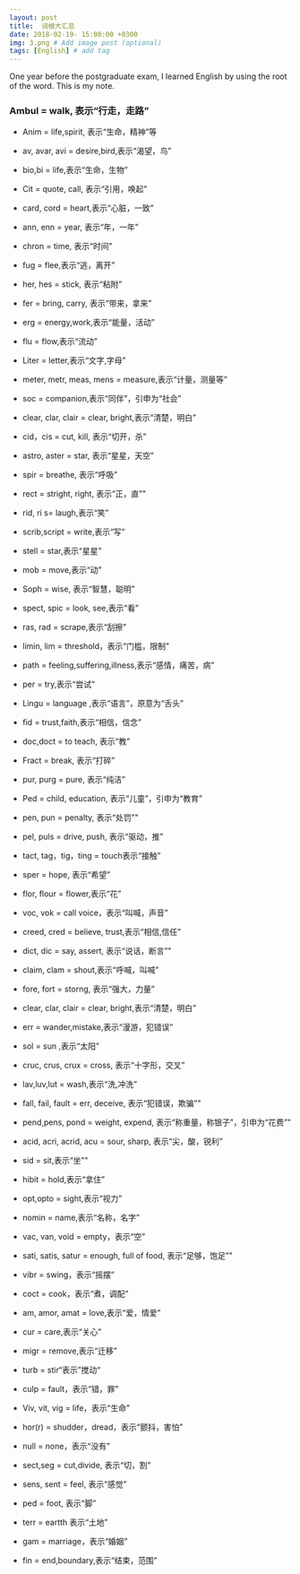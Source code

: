 ```yaml
---
layout: post
title:  词根大汇总
date: 2018-02-19- 15:00:00 +0300
img: 3.png # Add image post (optional)
tags: [English] # add tag
---
```


One year before the postgraduate exam, I learned English by using the root of the word. This is my note.

###	Ambul = walk, 表示“行走，走路”

- Anim = life,spirit, 表示“生命，精神”等

- av, avar, avi = desire,bird,表示“渴望，鸟”

- bio,bi = life,表示“生命，生物”

- Cit = quote, call, 表示“引用，唤起”

- card, cord = heart,表示“心脏，一致”

- ann, enn = year, 表示“年，一年”

- chron = time, 表示“时间”

- fug = flee,表示“逃，离开” 

- her, hes = stick, 表示“粘附” 

- fer = bring, carry, 表示“带来，拿来” 

- erg = energy,work,表示“能量，活动” 

- flu = flow,表示“流动” 

- Liter = letter,表示“文字,字母” 

- meter, metr, meas, mens = measure,表示“计量，测量等” 

- soc = companion,表示“同伴”，引申为“社会” 

- clear, clar, clair = clear, bright,表示“清楚，明白”

- cid，cis = cut, kill, 表示“切开，杀”

- astro, aster = star, 表示“星星，天空”

- spir = breathe, 表示“呼吸” 

- rect = stright, right, 表示“正，直”" 

- rid, ri s= laugh,表示“笑” 

- scrib,script = write,表示“写” 

- stell = star,表示“星星” 

- mob = move,表示“动” 

- Soph = wise, 表示“智慧，聪明” 

- spect, spic = look, see,表示“看”

- ras, rad = scrape,表示“刮擦” 

- limin, lim = threshold，表示“门槛，限制” 

- path = feeling,suffering,illness,表示“感情，痛苦，病”

- per = try,表示“尝试” 

- Lingu = language ,表示“语言”，原意为“舌头” 

- fid = trust,faith,表示“相信，信念” 

- doc,doct = to teach, 表示“教” 

- Fract = break, 表示“打碎” 

- pur, purg = pure, 表示“纯洁” 

- Ped = child, education, 表示“儿童”，引申为“教育” 

- pen, pun = penalty, 表示“处罚”" 

- pel, puls = drive, push, 表示“驱动，推” 

- tact, tag，tig，ting = touch表示“接触” 

- sper = hope, 表示“希望” 

- flor, flour = flower,表示“花”

- voc, vok = call voice，表示“叫喊，声音” 

- creed, cred = believe, trust,表示“相信,信任” 

- dict, dic = say, assert, 表示“说话，断言”" 

- claim, clam = shout,表示“呼喊，叫喊”

- fore, fort = storng, 表示“强大，力量” 

- clear, clar, clair = clear, bright,表示“清楚，明白”

- err = wander,mistake,表示“漫游，犯错误” 

- sol = sun ,表示“太阳” 

- cruc, crus, crux = cross, 表示“十字形，交叉”

- lav,luv,lut = wash,表示“洗,冲洗”

- fall, fail, fault = err, deceive, 表示“犯错误，欺骗”" 

- pend,pens, pond = weight, expend, 表示“称重量，称银子”，引申为“花费”" 

- acid, acri, acrid, acu = sour, sharp, 表示“尖，酸，锐利”

- sid = sit,表示“坐”"

- hibit = hold,表示“拿住” 

- opt,opto = sight,表示“视力” 

- nomin = name,表示“名称，名字” 

- vac, van, void = empty，表示“空” 

- sati, satis, satur = enough, full of food, 表示“足够，饱足”"

- vibr = swing，表示“摇摆”

- coct = cook，表示“煮，调配” 

- am, amor, amat = love,表示“爱，情爱”

- cur = care,表示“关心” 

- migr = remove,表示“迁移” 

- turb = stir“表示”搅动“ 

- culp = fault，表示“错，罪” 

- Viv, vit, vig = life，表示“生命” 

- hor(r) = shudder，dread，表示“颤抖，害怕” 

- null = none，表示“没有” 

- sect,seg = cut,divide, 表示“切，割” 

- sens, sent = feel, 表示“感觉” 

- ped = foot, 表示“脚” 

- terr = eartth 表示“土地” 

- gam = marriage，表示“婚姻” 

- fin = end,boundary,表示“结束，范围”







